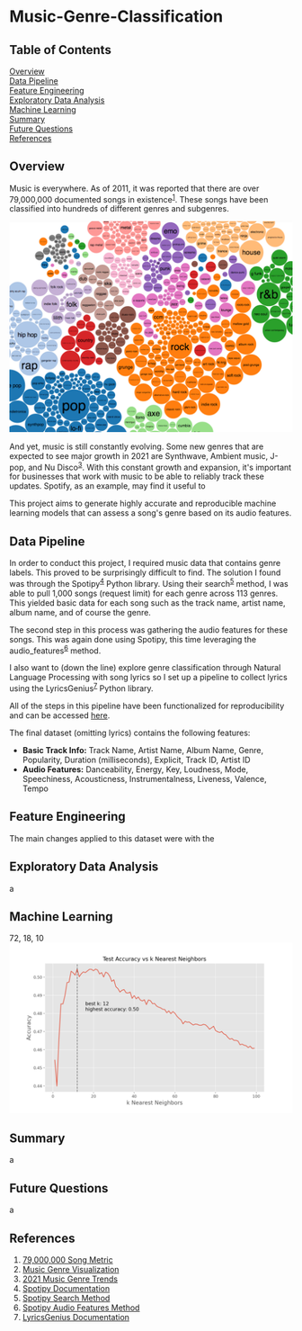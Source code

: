 # Music-Genre-Classification
## Table of Contents
[Overview](#overview)<br/>
[Data Pipeline](#data-pipeline)<br/>
[Feature Engineering](#feature-engineering)<br/>
[Exploratory Data Analysis](#exploratory-data-analysis)<br/>
[Machine Learning](#machine-learning)<br/>
[Summary](#summary)<br/>
[Future Questions](#future-questions)<br/>
[References](#references)<br/>

## Overview
Music is everywhere. As of 2011, it was reported that there are over 79,000,000 documented songs in existence<sup>[1](http://bedtimemath.org/fun-math-songs-in-world/)</sup>. These songs have been classified into hundreds of different genres and subgenres.

[<img src='imgs/music_genre_visualization.png'>](https://www.chess.com/news/view/published-data-api)

And yet, music is still constantly evolving. Some new genres that are expected to see major growth in 2021 are Synthwave, Ambient music, J-pop, and Nu Disco<sup>[3](https://www.ujam.com/blog/upcoming-music-trends-in-2021/)</sup>. With this constant growth and expansion, it's important for businesses that work with music to be able to reliably track these updates. Spotify, as an example, may find it useful to

This project aims to generate highly accurate and reproducible machine learning models that can assess a song's genre based on its audio features.

## Data Pipeline

In order to conduct this project, I required music data that contains genre labels. This proved to be surprisingly difficult to find. The solution I found was through the Spotipy<sup>[4](https://spotipy.readthedocs.io/en/2.17.1/)</sup> Python library. Using their search<sup>[5](https://spotipy.readthedocs.io/en/2.17.1/#spotipy.client.Spotify.search)</sup> method, I was able to pull 1,000 songs (request limit) for each genre across 113 genres. This yielded basic data for each song such as the track name, artist name, album name, and of course the genre.

The second step in this process was gathering the audio features for these songs. This was again done using Spotipy, this time leveraging the audio_features<sup>[6](https://spotipy.readthedocs.io/en/2.17.1/#spotipy.client.Spotify.audio_features)</sup> method.

I also want to (down the line) explore genre classification through Natural Language Processing with song lyrics so I set up a pipeline to collect lyrics using the LyricsGenius<sup>[7](https://pypi.org/project/lyricsgenius/)</sup> Python library.

All of the steps in this pipeline have been functionalized for reproducibility and can be accessed [here]('src/datapipeline.py').

The final dataset (omitting lyrics) contains the following features:
- **Basic Track Info:** Track Name, Artist Name, Album Name, Genre, Popularity, Duration (milliseconds), Explicit, Track ID, Artist ID
- **Audio Features:** Danceability, Energy, Key, Loudness, Mode, Speechiness, Acousticness, Instrumentalness, Liveness, Valence, Tempo

## Feature Engineering

The main changes applied to this dataset were with the

## Exploratory Data Analysis





a

## Machine Learning

72, 18, 10
<img src='imgs/accuracy_vs_nearestneighbors.png'>


## Summary

a

## Future Questions

a

## References

1. [79,000,000 Song Metric](http://bedtimemath.org/fun-math-songs-in-world/)
2. [Music Genre Visualization](https://www.chess.com/news/view/published-data-api)
3. [2021 Music Genre Trends](https://www.ujam.com/blog/upcoming-music-trends-in-2021/)
4. [Spotipy Documentation](https://spotipy.readthedocs.io/en/2.17.1/)
5. [Spotipy Search Method](https://spotipy.readthedocs.io/en/2.17.1/#spotipy.client.Spotify.search)
6. [Spotipy Audio Features Method](https://spotipy.readthedocs.io/en/2.17.1/#spotipy.client.Spotify.audio_features)
7. [LyricsGenius Documentation](https://pypi.org/project/lyricsgenius/)